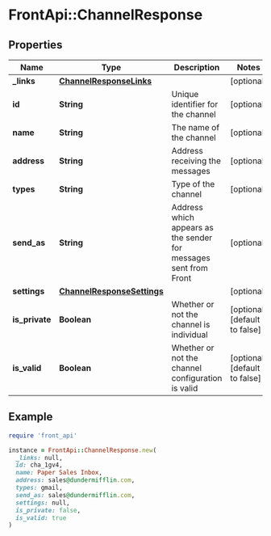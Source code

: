 # FrontApi::ChannelResponse

## Properties

| Name | Type | Description | Notes |
| ---- | ---- | ----------- | ----- |
| **_links** | [**ChannelResponseLinks**](ChannelResponseLinks.md) |  | [optional] |
| **id** | **String** | Unique identifier for the channel | [optional] |
| **name** | **String** | The name of the channel | [optional] |
| **address** | **String** | Address receiving the messages | [optional] |
| **types** | **String** | Type of the channel | [optional] |
| **send_as** | **String** | Address which appears as the sender for messages sent from Front | [optional] |
| **settings** | [**ChannelResponseSettings**](ChannelResponseSettings.md) |  | [optional] |
| **is_private** | **Boolean** | Whether or not the channel is individual | [optional][default to false] |
| **is_valid** | **Boolean** | Whether or not the channel configuration is valid | [optional][default to false] |

## Example

```ruby
require 'front_api'

instance = FrontApi::ChannelResponse.new(
  _links: null,
  id: cha_1gv4,
  name: Paper Sales Inbox,
  address: sales@dundermifflin.com,
  types: gmail,
  send_as: sales@dundermifflin.com,
  settings: null,
  is_private: false,
  is_valid: true
)
```

